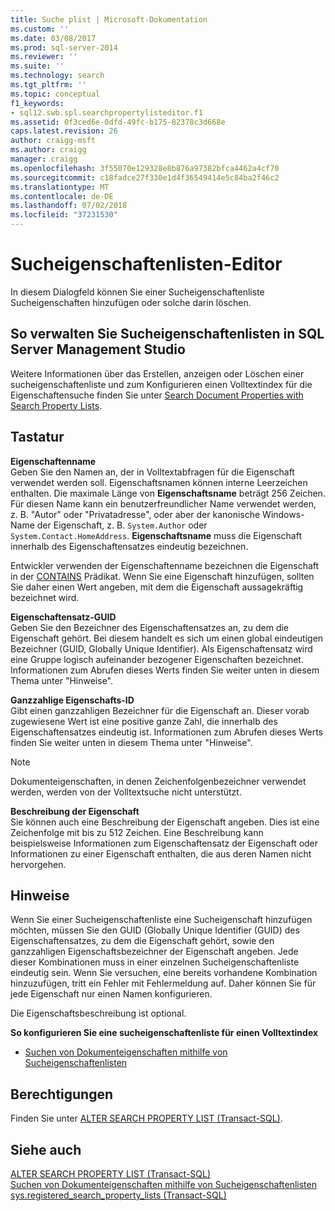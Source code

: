 ```yaml
---
title: Suche plist | Microsoft-Dokumentation
ms.custom: ''
ms.date: 03/08/2017
ms.prod: sql-server-2014
ms.reviewer: ''
ms.suite: ''
ms.technology: search
ms.tgt_pltfrm: ''
ms.topic: conceptual
f1_keywords:
- sql12.swb.spl.searchpropertylisteditor.f1
ms.assetid: 0f3ced6e-0dfd-49fc-b175-82378c3d668e
caps.latest.revision: 26
author: craigg-msft
ms.author: craigg
manager: craigg
ms.openlocfilehash: 3f55070e129328e8b876a97382bfca4462a4cf70
ms.sourcegitcommit: c18fadce27f330e1d4f36549414e5c84ba2f46c2
ms.translationtype: MT
ms.contentlocale: de-DE
ms.lasthandoff: 07/02/2018
ms.locfileid: "37231530"
---
```

# <a name="search-property-list-editor"></a>Sucheigenschaftenlisten-Editor
  In diesem Dialogfeld können Sie einer Sucheigenschaftenliste Sucheigenschaften hinzufügen oder solche darin löschen.  
  
## <a name="to-use-sql-server-management-studio-to-manage-search-property-lists"></a>So verwalten Sie Sucheigenschaftenlisten in SQL Server Management Studio  
 Weitere Informationen über das Erstellen, anzeigen oder Löschen einer sucheigenschaftenliste und zum Konfigurieren einen Volltextindex für die Eigenschaftensuche finden Sie unter [Search Document Properties with Search Property Lists](../relational-databases/search/search-document-properties-with-search-property-lists.md).  
  
## <a name="options"></a>Tastatur  
 **Eigenschaftenname**  
 Geben Sie den Namen an, der in Volltextabfragen für die Eigenschaft verwendet werden soll. Eigenschaftsnamen können interne Leerzeichen enthalten. Die maximale Länge von **Eigenschaftsname** beträgt 256 Zeichen. Für diesen Name kann ein benutzerfreundlicher Name verwendet werden, z. B. "Autor" oder "Privatadresse", oder aber der kanonische Windows-Name der Eigenschaft, z. B. `System.Author` oder `System.Contact.HomeAddress`. **Eigenschaftsname** muss die Eigenschaft innerhalb des Eigenschaftensatzes eindeutig bezeichnen.  
  
 Entwickler verwenden der Eigenschaftenname bezeichnen die Eigenschaft in der [CONTAINS](/sql/t-sql/queries/contains-transact-sql) Prädikat. Wenn Sie eine Eigenschaft hinzufügen, sollten Sie daher einen Wert angeben, mit dem die Eigenschaft aussagekräftig bezeichnet wird.  
  
 **Eigenschaftensatz-GUID**  
 Geben Sie den Bezeichner des Eigenschaftensatzes an, zu dem die Eigenschaft gehört. Bei diesem handelt es sich um einen global eindeutigen Bezeichner (GUID, Globally Unique Identifier). Als Eigenschaftensatz wird eine Gruppe logisch aufeinander bezogener Eigenschaften bezeichnet. Informationen zum Abrufen dieses Werts finden Sie weiter unten in diesem Thema unter "Hinweise".  
  
 **Ganzzahlige Eigenschafts-ID**  
 Gibt einen ganzzahligen Bezeichner für die Eigenschaft an. Dieser vorab zugewiesene Wert ist eine positive ganze Zahl, die innerhalb des Eigenschaftensatzes eindeutig ist. Informationen zum Abrufen dieses Werts finden Sie weiter unten in diesem Thema unter "Hinweise".  
  
> [!NOTE]  
>  Dokumenteigenschaften, in denen Zeichenfolgenbezeichner verwendet werden, werden von der Volltextsuche nicht unterstützt.  
  
 **Beschreibung der Eigenschaft**  
 Sie können auch eine Beschreibung der Eigenschaft angeben. Dies ist eine Zeichenfolge mit bis zu 512 Zeichen. Eine Beschreibung kann beispielsweise Informationen zum Eigenschaftensatz der Eigenschaft oder Informationen zu einer Eigenschaft enthalten, die aus deren Namen nicht hervorgehen.  
  
## <a name="remarks"></a>Hinweise  
 Wenn Sie einer Sucheigenschaftenliste eine Sucheigenschaft hinzufügen möchten, müssen Sie den GUID (Globally Unique Identifier (GUID) des Eigenschaftensatzes, zu dem die Eigenschaft gehört, sowie den ganzzahligen Eigenschaftsbezeichner der Eigenschaft angeben. Jede dieser Kombinationen muss in einer einzelnen Sucheigenschaftenliste eindeutig sein. Wenn Sie versuchen, eine bereits vorhandene Kombination hinzuzufügen, tritt ein Fehler mit Fehlermeldung auf. Daher können Sie für jede Eigenschaft nur einen Namen konfigurieren.  
  
 Die Eigenschaftsbeschreibung ist optional.  
  
 **So konfigurieren Sie eine sucheigenschaftenliste für einen Volltextindex**  
  
-   [Suchen von Dokumenteigenschaften mithilfe von Sucheigenschaftenlisten](../relational-databases/search/search-document-properties-with-search-property-lists.md)  
  
## <a name="permissions"></a>Berechtigungen  
 Finden Sie unter [ALTER SEARCH PROPERTY LIST &#40;Transact-SQL&#41;](/sql/t-sql/statements/alter-search-property-list-transact-sql).  
  
## <a name="see-also"></a>Siehe auch  
 [ALTER SEARCH PROPERTY LIST &#40;Transact-SQL&#41;](/sql/t-sql/statements/alter-search-property-list-transact-sql)   
 [Suchen von Dokumenteigenschaften mithilfe von Sucheigenschaftenlisten](../relational-databases/search/search-document-properties-with-search-property-lists.md)   
 [sys.registered_search_property_lists &#40;Transact-SQL&#41;](/sql/relational-databases/system-catalog-views/sys-registered-search-property-lists-transact-sql)  
  
  
